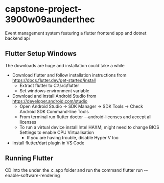 # capstone-project-3900w09aunderthec
Event management system featuring a flutter frontend app and dotnet backend api

## Flutter Setup Windows
The downloads are huge and installation could take a while

- Download flutter and follow installation instructions from https://docs.flutter.dev/get-started/install
    - Extract flutter to C:\src\flutter
    - Set windows environment variable
- Download and install Android Studio from https://developer.android.com/studio
    - Open Android Studio -> SDK Manager -> SDK Tools -> Check Android SDK Command-line Tools
    - From terminal run flutter doctor --android-licenses and accept all licenses
    - To run a virtual device install Intel HAXM, might need to change BIOS Settings to enable CPU Virtualisation
        - If you are having trouble, disable Hyper V too
- Install flutter/dart plugin in VS Code

## Running Flutter
CD into the under_the_c_app folder and run the command flutter run --enable-software-rendering